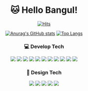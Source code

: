 <div align="center">

# :cat: Hello Bangul!
[![Hits](https://hits.seeyoufarm.com/api/count/incr/badge.svg?url=https%3A%2F%2Fgithub.com%2FKimbangul&count_bg=%23000000&title_bg=%23FF6D6D&icon=gnuicecat.svg&icon_color=%23E7E7E7&title=hits&edge_flat=false)](https://hits.seeyoufarm.com)

[![Anurag's GitHub stats](https://github-readme-stats.vercel.app/api?username=Kimbangul&show_icons=true&theme=dracula)](https://github.com/Kimbangul)
[![Top Langs](https://github-readme-stats.vercel.app/api/top-langs/?username=Kimbangul&layout=compact&langs_count=6)](https://github.com/Kimbangul)


### :computer: Develop Tech
<img src="https://img.shields.io/badge/HTML-E34F26?style=flat-square&amp;logo=HTML5&amp;logoColor=white&amp;"/> <img src="https://img.shields.io/badge/CSS-1572B6?style=flat-square&amp;logo=CSS3&amp;logoColor=white&amp;"/> <img src="https://img.shields.io/badge/SCSS-CC6699?style=flat-square&amp;logo=SASS&amp;logoColor=white&amp;"/>
<img src="https://img.shields.io/badge/styled-components-DB7093?style=flat-square&amp;logo=styled-components&amp;logoColor=white&amp;"/>
<img src="https://img.shields.io/badge/JavaScript-F7DF1E?style=flat-square&amp;logo=JavaScript&amp;logoColor=white&amp;"/> <img src="https://img.shields.io/badge/JQuery-0769AD?style=flat-square&amp;logo=JQuery&amp;logoColor=white&amp;"/> 
<img src="https://img.shields.io/badge/TypeScript-3178C6?style=flat-square&amp;logo=TypeScript&amp;logoColor=white&amp;"/> <img src="https://img.shields.io/badge/React.js-61DAFB?style=flat-square&amp;logo=React&amp;logoColor=white&amp;"/> <img src="https://img.shields.io/badge/React Native-61DAFB?style=flat-square&amp;logo=React&amp;logoColor=white&amp;"/> <img src="https://img.shields.io/badge/Next.js-000000?style=flat-square&amp;logo=Next.js&amp;logoColor=white&amp;"/> <img src="https://img.shields.io/badge/Vue.js-4FC08D?style=flat-square&amp;logo=Vue.js&amp;logoColor=white&amp;"/>


### :art: Design Tech
<img src="https://img.shields.io/badge/PhotoShop-31A8FF?style=flat-square&amp;logo=Adobe Photoshop&amp;logoColor=white&amp;"/> <img src="https://img.shields.io/badge/Illustrator-FF9A00?style=flat-square&amp;logo=Adobe Illustrator&amp;logoColor=white&amp;"/> <img src="https://img.shields.io/badge/After Effects-9999FF?style=flat-square&amp;logo=Adobe After Effects&amp;logoColor=white&amp;"/> <img src="https://img.shields.io/badge/XD-FF61F6?style=flat-square&amp;logo=Adobe XD&amp;logoColor=white&amp;"/> <img src="https://img.shields.io/badge/Figma-F24E1E?style=flat-square&amp;logo=Figma&amp;logoColor=white&amp;"/>

</div>

